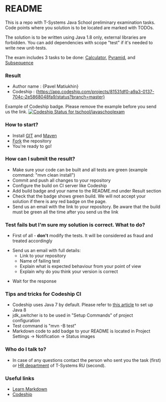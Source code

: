 # README #

This is a repo with T-Systems Java School preliminary examination tasks.
Code points where you solution is to be located are marked with TODOs.

The solution is to be written using Java 1.8 only, external libraries are forbidden. 
You can add dependencies with scope "test" if it's needed to write new unit-tests.

The exam includes 3 tasks to be done: [Calculator](/tasks/Calculator.md), [Pyramid](/tasks/Pyramid.md), and 
[Subsequence](/tasks/Subsequence.md)

### Result ###

* Author name : {Pavel Matiukhin}
* Codeship : {https://app.codeship.com/projects/81531df0-a9a3-0137-704c-2e5868048fa9/status?branch=master}

Example of Codeship badge. Please remove the example before you send us the link. 
[ ![Codeship Status for tschool/javaschoolexam](https://app.codeship.com/projects/81531df0-a9a3-0137-704c-2e5868048fa9/status?branch=master)](https://app.codeship.com/projects/81531df0-a9a3-0137-704c-2e5868048fa9/status?branch=master)


### How to start?  ###
* Install [GIT](https://git-scm.com/) and [Maven](https://maven.apache.org)
* [Fork](https://confluence.atlassian.com/bitbucket/forking-a-repository-221449527.html) the repository 
* You're ready to go!

### How can I submit the result?  ###

* Make sure your code can be built and all tests are green (example command: "mvn clean install")
* Commit and push all changes to your repository
* Configure the build on CI server like Codeship
* Add build badge and your name to the README.md under Result section
* Check that the badge shows green build. We will not accept your solution if there is any red badge on the page.
* Send us an email with the link to your repository. Be aware that the build must be green all the time after you send us the link

### Test fails but I'm sure my solution is correct. What to do?  ###
* First of all - **don't** modify the tests. It will be considered as fraud and treated accordingly
+ Send us an email with full details:
    * Link to your repository
    * Name of failing test
    * Explain what is expected behaviour from your point of view
    * Explain why do you think your version is correct
* Wait for the response

### Tips and tricks for Codeship CI  ###
* Codeship uses Java 7 by default. Please refer to [this article](https://documentation.codeship.com/basic/languages-frameworks/java-and-jvm-based-languages/) to set up Java 8
* jdk_switcher is to be used in "Setup Commands" of project configuration
* Test command is "mvn -B test"
* Markdown code to add badge to your README is located in Project Settings -> Notification -> Status images 

### Who do I talk to? ###

* In case of any questions contact the person who sent you the task (first) or [HR department](mailto:job@t-systems.ru) of T-Systems RU (second).

### Useful links ###

* [Learn Markdown](https://bitbucket.org/tutorials/markdowndemo)
* [Codeship](https://codeship.com)